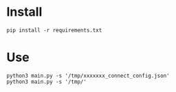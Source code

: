 # Install

```
pip install -r requirements.txt
```

# Use

```
python3 main.py -s '/tmp/xxxxxxx_connect_config.json'
python3 main.py -s '/tmp/'
```
